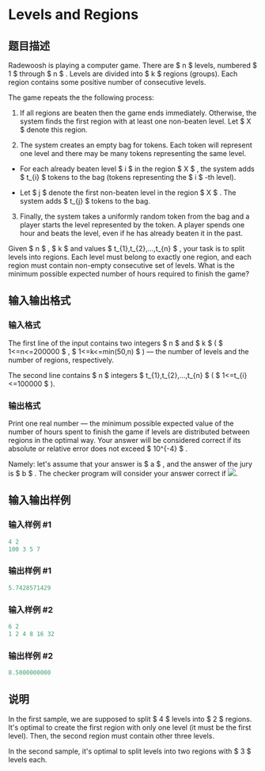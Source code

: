 # Levels and Regions

## 题目描述

Radewoosh is playing a computer game. There are $ n $ levels, numbered $ 1 $ through $ n $ . Levels are divided into $ k $ regions (groups). Each region contains some positive number of consecutive levels.

The game repeats the the following process:

1. If all regions are beaten then the game ends immediately. Otherwise, the system finds the first region with at least one non-beaten level. Let $ X $ denote this region.

2. The system creates an empty bag for tokens. Each token will represent one level and there may be many tokens representing the same level.

- For each already beaten level $ i $ in the region $ X $ , the system adds $ t_{i} $ tokens to the bag (tokens representing the $ i $ -th level).

- Let $ j $ denote the first non-beaten level in the region $ X $ . The system adds $ t_{j} $ tokens to the bag.

3. Finally, the system takes a uniformly random token from the bag and a player starts the level represented by the token. A player spends one hour and beats the level, even if he has already beaten it in the past.

Given $ n $ , $ k $ and values $ t_{1},t_{2},...,t_{n} $ , your task is to split levels into regions. Each level must belong to exactly one region, and each region must contain non-empty consecutive set of levels. What is the minimum possible expected number of hours required to finish the game?

## 输入输出格式

### 输入格式

The first line of the input contains two integers $ n $ and $ k $ ( $ 1<=n<=200000 $ , $ 1<=k<=min(50,n) $ ) — the number of levels and the number of regions, respectively.

The second line contains $ n $ integers $ t_{1},t_{2},...,t_{n} $ ( $ 1<=t_{i}<=100000 $ ).

### 输出格式

Print one real number — the minimum possible expected value of the number of hours spent to finish the game if levels are distributed between regions in the optimal way. Your answer will be considered correct if its absolute or relative error does not exceed $ 10^{-4} $ .

Namely: let's assume that your answer is $ a $ , and the answer of the jury is $ b $ . The checker program will consider your answer correct if ![](https://cdn.luogu.com.cn/upload/vjudge_pic/CF643C/73b7e412a182af1e0d063e02722d13792ecaced8.png).

## 输入输出样例

### 输入样例 #1

```cpp
4 2
100 3 5 7

```
### 输出样例 #1

```cpp
5.7428571429

```
### 输入样例 #2

```cpp
6 2
1 2 4 8 16 32

```
### 输出样例 #2

```cpp
8.5000000000

```
## 说明

In the first sample, we are supposed to split $ 4 $ levels into $ 2 $ regions. It's optimal to create the first region with only one level (it must be the first level). Then, the second region must contain other three levels.

In the second sample, it's optimal to split levels into two regions with $ 3 $ levels each.

